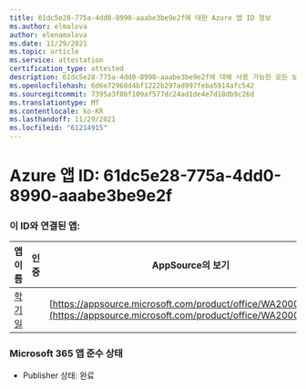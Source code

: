 ```yaml
---
title: 61dc5e28-775a-4dd0-8990-aaabe3be9e2f에 대한 Azure 앱 ID 정보
ms.author: elmalova
author: elenamalova
ms.date: 11/29/2021
ms.topic: article
ms.service: attestation
certification_type: attested
description: 61dc5e28-775a-4dd0-8990-aaabe3be9e2f에 대해 사용 가능한 모든 보안 및 규정 준수 정보입니다.
ms.openlocfilehash: 6d6e72968d4bf1222b297ad997feba5914afc542
ms.sourcegitcommit: 7395a3f8bf109af577dc24ad1de4e7d18db9c26d
ms.translationtype: MT
ms.contentlocale: ko-KR
ms.lasthandoff: 11/29/2021
ms.locfileid: "61214915"
---
```

# <a name="azure-app-id-61dc5e28-775a-4dd0-8990-aaabe3be9e2f"></a>Azure 앱 ID: 61dc5e28-775a-4dd0-8990-aaabe3be9e2f


### <a name="apps-associated-with-this-id"></a>이 ID와 연결된 앱:
| **앱 이름** | **인증** | **AppSource의 보기** |
|--------------|---------------|-----------------------|
| [학기일](https://docs.microsoft.com/microsoft-365-app-certification/forward/WA200001430) |  | [https://appsource.microsoft.com/product/office/WA200001430](https://appsource.microsoft.com/product/office/WA200001430) |

### <a name="microsoft-365-app-compliance-status"></a>Microsoft 365 앱 준수 상태
- Publisher 상태: 완료
